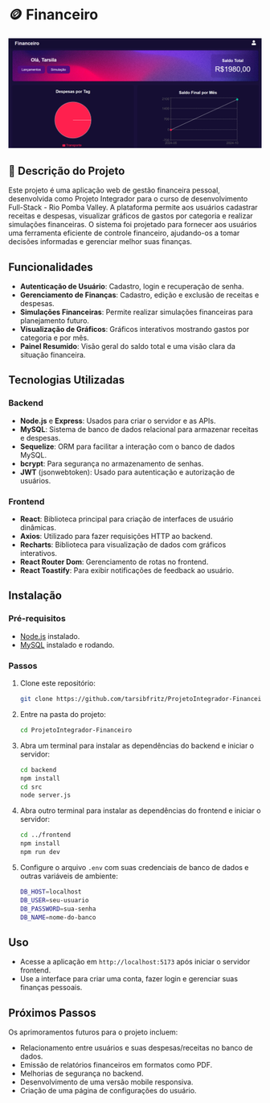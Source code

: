 # 🪙 Financeiro

![Imagem da página inicial do site](./frontend/src/assets/screenshot-home.png)


## 📌 Descrição do Projeto

Este projeto é uma aplicação web de gestão financeira pessoal, desenvolvida como Projeto Integrador para o curso de desenvolvimento Full-Stack - Rio Pomba Valley. A plataforma permite aos usuários cadastrar receitas e despesas, visualizar gráficos de gastos por categoria e realizar simulações financeiras. O sistema foi projetado para fornecer aos usuários uma ferramenta eficiente de controle financeiro, ajudando-os a tomar decisões informadas e gerenciar melhor suas finanças.

## Funcionalidades

- **Autenticação de Usuário**: Cadastro, login e recuperação de senha.
- **Gerenciamento de Finanças**: Cadastro, edição e exclusão de receitas e despesas.
- **Simulações Financeiras**: Permite realizar simulações financeiras para planejamento futuro.
- **Visualização de Gráficos**: Gráficos interativos mostrando gastos por categoria e por mês.
- **Painel Resumido**: Visão geral do saldo total e uma visão clara da situação financeira.

## Tecnologias Utilizadas

### Backend

- **Node.js** e **Express**: Usados para criar o servidor e as APIs.
- **MySQL**: Sistema de banco de dados relacional para armazenar receitas e despesas.
- **Sequelize**: ORM para facilitar a interação com o banco de dados MySQL.
- **bcrypt**: Para segurança no armazenamento de senhas.
- **JWT** (jsonwebtoken): Usado para autenticação e autorização de usuários.

### Frontend

- **React**: Biblioteca principal para criação de interfaces de usuário dinâmicas.
- **Axios**: Utilizado para fazer requisições HTTP ao backend.
- **Recharts**: Biblioteca para visualização de dados com gráficos interativos.
- **React Router Dom**: Gerenciamento de rotas no frontend.
- **React Toastify**: Para exibir notificações de feedback ao usuário.

## Instalação

### Pré-requisitos

- [Node.js](https://nodejs.org/) instalado.
- [MySQL](https://www.mysql.com/) instalado e rodando.

### Passos

1. Clone este repositório:
    ```bash
    git clone https://github.com/tarsibfritz/ProjetoIntegrador-Financeiro.git
    ```

2. Entre na pasta do projeto:
    ```bash
    cd ProjetoIntegrador-Financeiro
    ```

3. Abra um terminal para instalar as dependências do backend e iniciar o servidor:
    ```bash
    cd backend
    npm install
    cd src
    node server.js
    ```

4. Abra outro terminal para instalar as dependências do frontend e iniciar o servidor:
    ```bash
    cd ../frontend
    npm install
    npm run dev
    ```

5. Configure o arquivo `.env` com suas credenciais de banco de dados e outras variáveis de ambiente:
    ```bash
    DB_HOST=localhost
    DB_USER=seu-usuario
    DB_PASSWORD=sua-senha
    DB_NAME=nome-do-banco
    ```

## Uso

- Acesse a aplicação em `http://localhost:5173` após iniciar o servidor frontend.
- Use a interface para criar uma conta, fazer login e gerenciar suas finanças pessoais.

## Próximos Passos

Os aprimoramentos futuros para o projeto incluem:
- Relacionamento entre usuários e suas despesas/receitas no banco de dados.
- Emissão de relatórios financeiros em formatos como PDF.
- Melhorias de segurança no backend.
- Desenvolvimento de uma versão mobile responsiva.
- Criação de uma página de configurações do usuário.